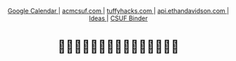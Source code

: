 <p align="center">
    <a href="https://calendar.google.com/calendar/u/0/r?pli=1">
        Google Calendar
    </a>
    |
    <a href="https://github.com/ethanthatonekid/acmcsuf.com/">
        acmcsuf.com
    </a>
    |
    <a href="https://github.com/ethanthatonekid/tuffyhacks.com/">
        tuffyhacks.com
    </a>
    |
    <a href="https://github.com/ethanthatonekid/api.ethandavidson.com/">
        api.ethandavidson.com
    </a>
    |
    <a href="https://github.com/ethanthatonekid/ideas#readme">
        Ideas
    </a>
    |
    <a href="https://github.com/EthanThatOneKid/csuf-binder/tree/main/spring21#readme">
        CSUF Binder
    </a>
</p>

<h1 align="center">
    🤟✨🤟✨🤟✨🤟✨🤟✨🤟✨🤟✨🤟
</h1>
